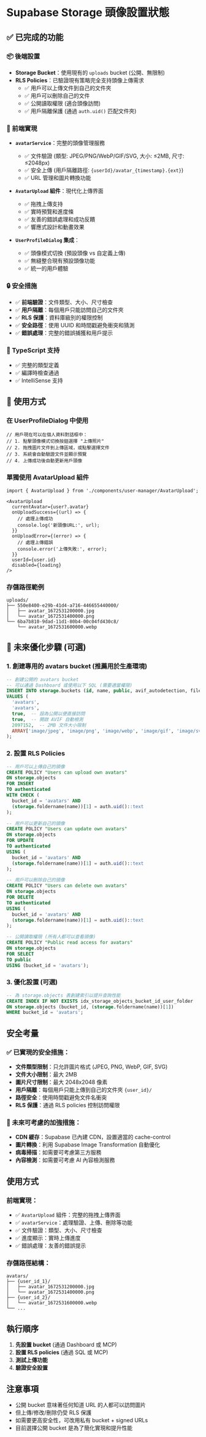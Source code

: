 # Supabase Storage 頭像設置狀態

## ✅ 已完成的功能

### 📦 後端設置
- **Storage Bucket**：使用現有的 `uploads` bucket (公開、無限制)
- **RLS Policies**：已驗證現有策略完全支持頭像上傳需求
  - ✅ 用戶可以上傳文件到自己的文件夾
  - ✅ 用戶可以刪除自己的文件  
  - ✅ 公開讀取權限 (適合頭像訪問)
  - ✅ 用戶隔離保護 (通過 `auth.uid()` 匹配文件夾)

### 🎨 前端實現
- **`avatarService`**：完整的頭像管理服務
  - ✅ 文件驗證 (類型: JPEG/PNG/WebP/GIF/SVG, 大小: ≤2MB, 尺寸: ≤2048px)
  - ✅ 安全上傳 (用戶隔離路徑: `{userId}/avatar_{timestamp}.{ext}`)
  - ✅ URL 管理和圖片轉換功能
  
- **`AvatarUpload` 組件**：現代化上傳界面
  - ✅ 拖拽上傳支持
  - ✅ 實時預覽和進度條
  - ✅ 友善的錯誤處理和成功反饋
  - ✅ 響應式設計和動畫效果

- **`UserProfileDialog` 集成**：
  - ✅ 頭像模式切換 (預設頭像 vs 自定義上傳)
  - ✅ 無縫整合現有預設頭像功能
  - ✅ 統一的用戶體驗

### 🔒 安全措施
- ✅ **前端驗證**：文件類型、大小、尺寸檢查
- ✅ **用戶隔離**：每個用戶只能訪問自己的文件夾
- ✅ **RLS 保護**：資料庫級別的權限控制
- ✅ **安全路徑**：使用 UUID 和時間戳避免衝突和猜測
- ✅ **錯誤處理**：完整的錯誤捕獲和用戶提示

### 📝 TypeScript 支持
- ✅ 完整的類型定義
- ✅ 編譯時檢查通過
- ✅ IntelliSense 支持

## 🚀 使用方式

### 在 UserProfileDialog 中使用
```tsx
// 用戶現在可以在個人資料對話框中：
// 1. 點擊頭像模式切換按鈕選擇 "上傳照片"
// 2. 拖拽圖片文件到上傳區域，或點擊選擇文件
// 3. 系統會自動驗證文件並顯示預覽
// 4. 上傳成功後自動更新用戶頭像
```

### 單獨使用 AvatarUpload 組件
```tsx
import { AvatarUpload } from './components/user-manager/AvatarUpload';

<AvatarUpload
  currentAvatar={user?.avatar}
  onUploadSuccess={(url) => {
    // 處理上傳成功
    console.log('新頭像URL:', url);
  }}
  onUploadError={(error) => {
    // 處理上傳錯誤
    console.error('上傳失敗:', error);
  }}
  userId={user.id}
  disabled={loading}
/>
```

### 存儲路徑範例
```
uploads/
├── 550e8400-e29b-41d4-a716-446655440000/
│   ├── avatar_1672531200000.jpg
│   └── avatar_1672531400000.png
└── 6ba7b810-9dad-11d1-80b4-00c04fd430c8/
    └── avatar_1672531600000.webp
```

## 🔄 未來優化步驟 (可選)

### 1. 創建專用的 avatars bucket (推薦用於生產環境)

```sql
-- 創建公開的 avatars bucket
-- 可以通過 Dashboard 或使用以下 SQL (需要適當權限)
INSERT INTO storage.buckets (id, name, public, avif_autodetection, file_size_limit, allowed_mime_types)
VALUES (
  'avatars',
  'avatars', 
  true,  -- 設為公開以便直接訪問
  true,  -- 開啟 AVIF 自動檢測
  2097152,  -- 2MB 文件大小限制
  ARRAY['image/jpeg', 'image/png', 'image/webp', 'image/gif', 'image/svg+xml']
);
```

### 2. 設置 RLS Policies

```sql
-- 用戶可以上傳自己的頭像
CREATE POLICY "Users can upload own avatars" 
ON storage.objects 
FOR INSERT 
TO authenticated 
WITH CHECK (
  bucket_id = 'avatars' AND 
  (storage.foldername(name))[1] = auth.uid()::text
);

-- 用戶可以更新自己的頭像
CREATE POLICY "Users can update own avatars"
ON storage.objects 
FOR UPDATE
TO authenticated
USING (
  bucket_id = 'avatars' AND 
  (storage.foldername(name))[1] = auth.uid()::text
);

-- 用戶可以刪除自己的頭像
CREATE POLICY "Users can delete own avatars"
ON storage.objects 
FOR DELETE
TO authenticated
USING (
  bucket_id = 'avatars' AND 
  (storage.foldername(name))[1] = auth.uid()::text
);

-- 公開讀取權限 (所有人都可以查看頭像)
CREATE POLICY "Public read access for avatars"
ON storage.objects 
FOR SELECT
TO public
USING (bucket_id = 'avatars');
```

### 3. 優化設置 (可選)

```sql
-- 為 storage.objects 表創建索引以提升查詢性能
CREATE INDEX IF NOT EXISTS idx_storage_objects_bucket_id_user_folder 
ON storage.objects (bucket_id, (storage.foldername(name))[1]) 
WHERE bucket_id = 'avatars';
```

## 安全考量

### ✅ 已實現的安全措施：
- **文件類型限制**：只允許圖片格式 (JPEG, PNG, WebP, GIF, SVG)
- **文件大小限制**：最大 2MB
- **圖片尺寸限制**：最大 2048x2048 像素
- **用戶隔離**：每個用戶只能上傳到自己的文件夾 `{user_id}/`
- **路徑安全**：使用時間戳避免文件名衝突
- **RLS 保護**：通過 RLS policies 控制訪問權限

### 🔄 未來可考慮的加強措施：
- **CDN 緩存**：Supabase 已內建 CDN，設置適當的 cache-control
- **圖片轉換**：利用 Supabase Image Transformation 自動優化
- **病毒掃描**：如需要可考慮第三方服務
- **內容檢測**：如需要可考慮 AI 內容檢測服務

## 使用方式

### 前端實現：
- ✅ `AvatarUpload` 組件：完整的拖拽上傳界面
- ✅ `avatarService`：處理驗證、上傳、刪除等功能
- ✅ 文件驗證：類型、大小、尺寸檢查
- ✅ 進度顯示：實時上傳進度
- ✅ 錯誤處理：友善的錯誤提示

### 存儲路徑結構：
```
avatars/
├── {user_id_1}/
│   ├── avatar_1672531200000.jpg
│   └── avatar_1672531400000.png
├── {user_id_2}/
│   └── avatar_1672531600000.webp
└── ...
```

## 執行順序

1. **先設置 bucket** (通過 Dashboard 或 MCP)
2. **設置 RLS policies** (通過 SQL 或 MCP)
3. **測試上傳功能**
4. **驗證安全設置**

## 注意事項

- 公開 bucket 意味著任何知道 URL 的人都可以訪問圖片
- 但上傳/修改/刪除仍受 RLS 保護
- 如需要更高安全性，可改用私有 bucket + signed URLs
- 目前選擇公開 bucket 是為了簡化實現和提升性能 